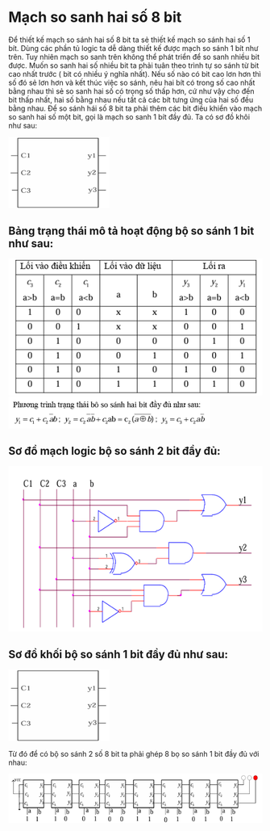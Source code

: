  # Mạch so sanh hai số 8 bit 
  Để thiết kế mạch so sánh hai số 8 bit ta sẻ thiết kế mạch so sánh hai số 1 bít. 
  Dùng các phần tủ logic ta dễ dàng thiết kế được mạch so sánh 1 bít như trên. Tuy 
  nhiên mạch so sanh trên không thể phát triển để so sanh nhiều bit được. Muốn so 
  sanh hai số nhiều bit ta phải tuân theo trình tự so sánh từ bit cao nhất trước ( bit có 
  nhiều ý nghĩa nhất). Nếu số nào có bit cao lơn hơn thì số đó sẻ lơn hơn và kết thúc 
  việc so sánh, nêu hai bít có trong số cao nhất bằng nhau thì sẻ so sanh hai số có 
  trọng số thấp hơn, cứ như vậy cho đến bit thấp nhất, hai số bằng nhau nếu tất cả các 
  bít tưng ứng của hai số đều bằng nhau. Để so sánh hái số 8 bit ta phải thêm các bit 
  điều khiển vào mạch so sanh hai số một bit, gọi là mạch so sanh 1 bít đầy đủ. Ta có 
  sơ đồ khôi như sau:
  
<img src="Sơ đồ khối bộ so sánh 1 bit đầy đủ.png" width="200" >  

## Bảng trạng thái mô tả hoạt động bộ so sánh 1 bit như sau:

<img src="Bảng mô tả trạng thái.png" width="600" >  

<img src="Phương trình trạng thái bộ so sánh 2 bit đầy đủ.png" width="400" >  

## Sơ đồ mạch logic bộ so sánh 2 bit đầy đủ:

<img src="Sơ đồ mạch logic bộ so sánh 2bit đầy đủ.png" width="600" >  

## Sơ đồ khối bộ so sánh 1 bit đầy đủ như sau:

<img src="Sơ đồ khối bộ so sánh 1 bit đầy đủ.png" width="200" >  

Từ đó để có bộ so sánh 2 số 8 bit ta phải ghép 8 bọ so sánh 1 bit đầy đủ với nhau: 

<img src="Sơ đồ bộ so sánh hai số nhị phân 8 bit.png" width="700" >  
